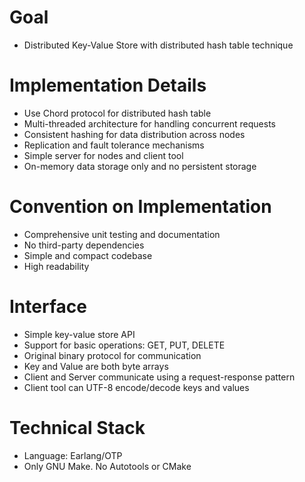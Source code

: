 # Goal
- Distributed Key-Value Store with distributed hash table technique

# Implementation Details
- Use Chord protocol for distributed hash table
- Multi-threaded architecture for handling concurrent requests
- Consistent hashing for data distribution across nodes
- Replication and fault tolerance mechanisms
- Simple server for nodes and client tool
- On-memory data storage only and no persistent storage

# Convention on Implementation
- Comprehensive unit testing and documentation
- No third-party dependencies
- Simple and compact codebase
- High readability

# Interface
- Simple key-value store API
- Support for basic operations: GET, PUT, DELETE
- Original binary protocol for communication
- Key and Value are both byte arrays
- Client and Server communicate using a request-response pattern
- Client tool can UTF-8 encode/decode keys and values

# Technical Stack
- Language: Earlang/OTP
- Only GNU Make. No Autotools or CMake